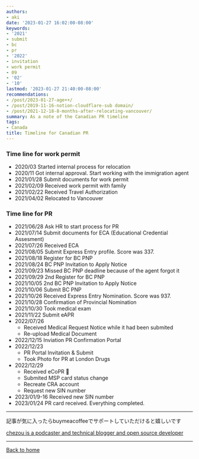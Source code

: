 ```yaml
---
authors:
- aki
date: '2023-01-27 16:02:00-08:00'
keywords:
- '2021'
- submit
- bc
- pr
- '2022'
- invitation
- work permit
- 09
- '02'
- '10'
lastmod: '2023-01-27 21:40:00-08:00'
recommendations:
- /post/2023-01-27-age++/
- /post/2019-11-16-notion-cloudflare-sub domain/
- /post/2021-12-18-8-months-after-relocating-vancouver/
summary: As a note of the Canadian PR timeline
tags:
- Canada
title: Timeline for Canadian PR
---
```


### Time line for work permit

- 2020/03 Started internal process for relocation
- 2020/11 Got internal approval. Start working with the immigration agent
- 2021/01/28 Submit documents for work permit
- 2021/02/09 Received work permit with family
- 2021/02/22 Received Travel Authorization
- 2021/04/02 Relocated to Vancouver

### Time line for PR

- 2021/06/28 Ask HR to start process for PR
- 2021/07/14 Submit documents for ECA (Educational Credential Assesment)
- 2021/07/26 Received ECA
- 2021/08/05 Submit Express Entry profile. Score was 337.
- 2021/08/18 Register for BC PNP
- 2021/08/24 BC PNP Invitation to Apply Notice
- 2021/09/23 Missed BC PNP deadline because of the agent forgot it
- 2021/09/29 2nd Register for BC PNP
- 2021/10/05 2nd BC PNP Invitation to Apply Notice
- 2021/10/06 Submit BC PNP
- 2021/10/26 Received Express Entry Nomination. Score was 937.
- 2021/10/28 Confirmation of Provincial Nomination
- 2021/10/30 Took medical exam
- 2021/11/22 Submit eAPR
- 2022/07/26
  - Received Medical Request Notice while it had been submited
  - Re-upload Medical Document
- 2022/12/15 Inviation PR Confirmation Portal
- 2022/12/23
  - PR Portal Invitation & Submit
  - Took Photo for PR at London Drugs
- 2022/12/29
  - Received eCoPR 🎉
  - Submited MSP card status change
  - Recreate CRA account
  - Request new SIN number
- 2023/01/9-16 Received new SIN number
- 2023/01/24 PR card received. Everything completed.

---

記事が気に入ったらbuymeacoffeeでサポートしていただけると嬉しいです

[chezou is a podcaster and technical blogger and open source developer](https://www.buymeacoffee.com/chezou)

---

[Back to home](https://memo.chezo.uno/)